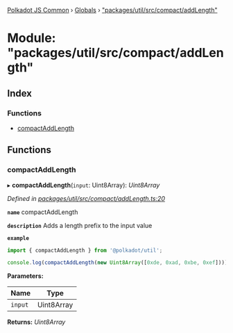[Polkadot JS Common](../README.md) › [Globals](../globals.md) › ["packages/util/src/compact/addLength"](_packages_util_src_compact_addlength_.md)

# Module: "packages/util/src/compact/addLength"

## Index

### Functions

* [compactAddLength](_packages_util_src_compact_addlength_.md#compactaddlength)

## Functions

###  compactAddLength

▸ **compactAddLength**(`input`: Uint8Array): *Uint8Array*

*Defined in [packages/util/src/compact/addLength.ts:20](https://github.com/polkadot-js/common/blob/ce46a6818/packages/util/src/compact/addLength.ts#L20)*

**`name`** compactAddLength

**`description`** Adds a length prefix to the input value

**`example`** 
<BR>

```javascript
import { compactAddLength } from '@polkadot/util';

console.log(compactAddLength(new Uint8Array([0xde, 0xad, 0xbe, 0xef]))); // Uint8Array([4 << 2, 0xde, 0xad, 0xbe, 0xef])
```

**Parameters:**

Name | Type |
------ | ------ |
`input` | Uint8Array |

**Returns:** *Uint8Array*
